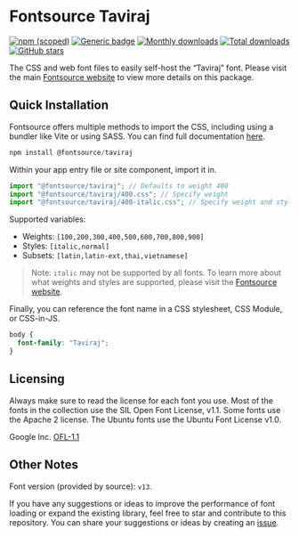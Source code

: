 # Fontsource Taviraj

[![npm (scoped)](https://img.shields.io/npm/v/@fontsource/taviraj?color=brightgreen)](https://www.npmjs.com/package/@fontsource/taviraj) [![Generic badge](https://img.shields.io/badge/fontsource-passing-brightgreen)](https://github.com/fontsource/fontsource) [![Monthly downloads](https://badgen.net/npm/dm/@fontsource/taviraj)](https://github.com/fontsource/fontsource) [![Total downloads](https://badgen.net/npm/dt/@fontsource/taviraj)](https://github.com/fontsource/fontsource) [![GitHub stars](https://img.shields.io/github/stars/fontsource/fontsource.svg?style=social&label=Star)](https://github.com/fontsource/fontsource/stargazers)

The CSS and web font files to easily self-host the “Taviraj” font. Please visit the main [Fontsource website](https://fontsource.org/fonts/taviraj) to view more details on this package.

## Quick Installation

Fontsource offers multiple methods to import the CSS, including using a bundler like Vite or using SASS. You can find full documentation [here](https://fontsource.org/docs/getting-started/introduction).

```javascript
npm install @fontsource/taviraj
```

Within your app entry file or site component, import it in.

```javascript
import "@fontsource/taviraj"; // Defaults to weight 400
import "@fontsource/taviraj/400.css"; // Specify weight
import "@fontsource/taviraj/400-italic.css"; // Specify weight and style
```

Supported variables:
- Weights: `[100,200,300,400,500,600,700,800,900]`
- Styles: `[italic,normal]`
- Subsets: `[latin,latin-ext,thai,vietnamese]`

> Note: `italic` may not be supported by all fonts. To learn more about what weights and styles are supported, please visit the [Fontsource website](https://fontsource.org/fonts/taviraj).

Finally, you can reference the font name in a CSS stylesheet, CSS Module, or CSS-in-JS.

```css
body {
  font-family: "Taviraj";
}
```

## Licensing
Always make sure to read the license for each font you use. Most of the fonts in the collection use the SIL Open Font License, v1.1. Some fonts use the Apache 2 license. The Ubuntu fonts use the Ubuntu Font License v1.0.

Google Inc.
[OFL-1.1](http://scripts.sil.org/OFL)

## Other Notes
Font version (provided by source): `v13`.

If you have any suggestions or ideas to improve the performance of font loading or expand the existing library, feel free to star and contribute to this repository. You can share your suggestions or ideas by creating an [issue](https://github.com/fontsource/fontsource/issues).